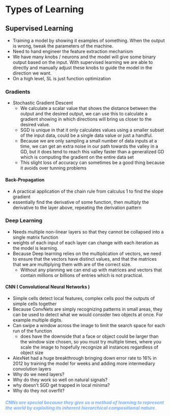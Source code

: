 # Types of Learning

## Supervised Learning

- Training a model by showing it examples of something. When the output is wrong, tweak the parameters of the machine.
- Need to hand engineer the feature extraction mechanism
- We have many knobs / neurons and the model will give some binary output based on the input. With supervised learning we are able to directly and manually adjust these knobs to guide the model in the direction we want.
- On a high level, SL is just function optimization

### Gradients

- Stochastic Gradient Descent
  - We calculate a scalar value that shows the distance between the output and the desired output, we can use this to calculate a gradient showing in which directions will bring us closer to the desired value.
  - SGD is unique in that it only calculates values using a smaller subset of the input data, could be a single data value or just a handful.
  - Because we are only sampling a small number of data inputs at a time, we can get an extra noise in our path towards the valley in a GD, but it does tend to reach this valley faster than a generalized GD which is computing the gradient on the entire data set
  - This slight loss of accuracy can sometimes be a good thing because it avoids over tunning problems

#### Back-Propagation

- A practical application of the chain rule from calculus 1 to find the slope gradient
- essentially find the derivative of some function, then multiply the derivative to the layer above, repeating the derivation pattern

### Deep Learning

- Needs multiple non-linear layers so that they cannot be collapsed into a single matrix function
- weights of each input of each layer can change with each iteration as the model is learning.
- Because Deep learning relies on the multiplication of vectors, we need to ensure that the vectors have distinct values, and that the matrices that we are multiplying them with are of the correct size.
  - Without any planning we can end up with matrices and vectors that contain millions or billions of entries which is not practical.

#### CNN ( Convolutional Neural Networks )

- Simple cells detect local features, complex cells pool the outputs of simple cells together
- Because ConvNets are simply recognizing patterns in small areas, they can be used to detect what we would consider two objects at once. For example multiple digits.
- Can swipe a window across the image to limit the search space for each run of the function
  - does have the downside that a face or object could be larger than the window size chosen, so you must try multiple times, where you scale the image to hopefully recognize all instances regardless of object size
- AlexNet had a huge breakthrough bringing down error rate to 16% in 2012 by training the model for weeks and adding more intermediary convolution layers
- Why do we need layers?
- Why do they work so well on natural signals?
- why doesn't SGD get trapped in local minima?
- Why do they not overfit?

##### <span style="color:#7dafff">CNNs are special because they give us a method of learning to represent the world by exploiting its inherent hierarchical compositional nature.</span>
